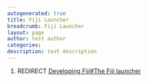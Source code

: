 ```yaml
---
autogenerated: true
title: Fiji Launcher
breadcrumb: Fiji Launcher
layout: page
author: test author
categories: 
description: test description
---
```


1.  REDIRECT [Developing Fiji\#The Fiji launcher](Developing_Fiji#The_Fiji_launcher "wikilink")
